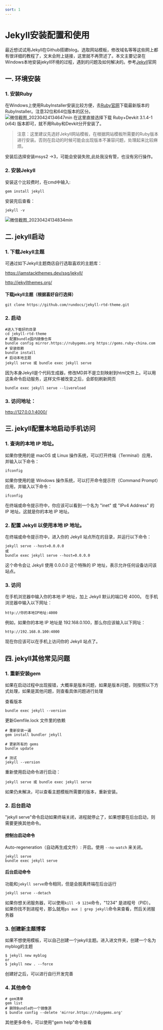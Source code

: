 ```yaml
---
sort: 1
---
```

# Jekyll安装配置和使用

最近想试试用Jekyll在Github搭建blog。选取网站模板，修改域名等等这些网上都有很详细的教程了，文末会附上链接，这里就不再赘述了。本文主要记录在Windows本地安装jekyll环境的过程，遇到的问题及如何解决的。参考[Jekyll](http://jekyllcn.com/docs/posts/)官网

## 一. 环境安装

### 1. 安装Ruby
在Windows上使用RubyInstaller安装比较方便，去[Ruby官网](https://rubyinstaller.org/downloads/)下载最新版本的RubyInstaller。注意32位和64位版本的区分。
![微信截图_20230424134647min](https://image.justmyfreedom.com//static/assets/blog_img/微信截图_20230424134647min.png)
在这里直接选择下载 Ruby+Devkit 3.1.4-1 (x64) 版本即可，就不用Ruby和Devkit分开安装了。

> 注意：这里建议先选好Jekyll网站模板，在根据网站模板所需要的Ruby版本进行安装。否则在启动的时候可能会出现版本不兼容问题，处理起来比较麻烦。

安装后选择安装msys2 ->3，可能会安装失败,此处我没有管，也没有另行操作。

### 2. 安装Jekyll
安装这个比较费时，在cmd中输入:

```
gem install jekyll
```
安装完后查看：

```
jekyll -v
```
![微信截图_20230424134834min](https://image.justmyfreedom.com//static/assets/blog_img/微信截图_20230424134834min.png)

## 二. jekyll启动

### 1. 下载Jekyll主题
可通过如下Jekyll主题商店自行选取喜欢的主题库：

https://jamstackthemes.dev/ssg/jekyll/

http://jekyllthemes.org/

#### 下载jekyll主题（根据喜好自行选择）
	git clone https://github.com/rundocs/jekyll-rtd-theme.git
	
### 2. 启动
	#进入下载好的目录
	cd jekyll-rtd-theme
	# 配置bundle国内镜像仓库
	bundle config mirror.https://rubygems.org https://gems.ruby-china.com
	# 安装依赖
	bundle install
	# 启动本地主题
	jekyll serve 或 bundle exec jekyll serve
因为本身Jekyll是个代码生成器，修改MD并不是立刻映射到html文件上。可以用这条命令启动服务，这样文件被改变之后，会即刻刷新网页
	
```
bundle exec jekyll serve --livereload
```
### 3. 访问地址：
 http://127.0.0.1:4000/
 
## 三. jekyll配置本地启动手机访问

### 1. 查询的本地 IP 地址。
如果你使用的是 macOS 或 Linux 操作系统，可以打开终端（Terminal）应用，并输入以下命令：

	ifconfig

如果你使用的是 Windows 操作系统，可以打开命令提示符（Command Prompt）应用，并输入以下命令：

	ifconfig
在终端或命令提示符中，你应该可以看到一个名为 "inet" 或 "IPv4 Address" 的 IP 地址。这就是你的本地 IP 地址。

### 2. 配置 Jekyll 以使用本地 IP 地址。

在终端或命令提示符中，进入你的 Jekyll 站点所在的目录，并运行以下命令：
```
jekyll serve --host=0.0.0.0
或
bundle exec jekyll serve --host=0.0.0.0
```
这个命令会让 Jekyll 使用 0.0.0.0 这个特殊的 IP 地址，表示允许任何设备访问该站点。

### 3. 访问
在手机浏览器中输入你的本地 IP 地址，加上 Jekyll 默认的端口号 4000。
在手机浏览器中输入以下网址：
```
http://你的本地IP地址:4000
```
例如，如果你的本地 IP 地址是 192.168.0.100，那么你应该输入以下网址：
```
http://192.168.0.100:4000
```

现在你应该可以在手机上访问你的 Jekyll 站点了。


## 四. jekyll其他常见问题

### 1. 重新安装gem
如果在启动过程中出现报错，大概率是版本问题，如果是版本问题，则按照以下方式处理，如果是其他问题，则查看具体问题进行处理

查看版本
```
bundle exec jekyll --version
```

更新Gemfile.lock 文件里的依赖
	
	# 重新安装一遍
	gem install bundler jekyll

	# 更新所有的 gems
	bundle update

	# 测试
	jekyll --version

重新使用启动命令进行启动：
```
jekyll serve 或 bundle exec jekyll serve
```
如果仍未解决，可以查看主题模板所需要的版本，重新安装。


### 2. 后台启动
"jekyll serve"命令启动如果终端关闭，进程就停止了，如果想要在后台启动，则需要更换其他命令。

#### 控制台启动命令
Auto-regeneration（自动再生成文件）: 开启。使用 `--no-watch` 来关闭。
```
jekyll serve
bundle exec jekyll serve
```
#### 后台启动命令
功能和`jekyll serve`命令相同，但是会脱离终端在后台运行

```
jekyll serve --detach
```

如果你想关闭服务器，可以使用`kill -9 1234`命令，"1234" 是进程号（PID）。
如果你找不到进程号，那么就用`ps aux | grep jekyll`命令来查看，然后关闭服务器


### 3. 创建新主题博客
如果不想使用模板，可以自己创建一个jekyll主题。进入进文件夹，创建一个名为myblog的主题

```
$ jekyll new myblog
or 
$ jekyll new . --force
```
创建好之后，可以进行自行开发完善

### 4. 其他命令 

```
# gem清单
gem list
# 删除Bundle的一个镜像源
$ bundle config --delete 'mirror.https://rubygems.org'
```
其他更多命令，可以使用"gem help"命令查看




